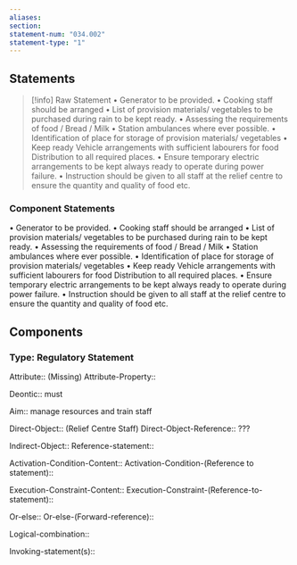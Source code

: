 ```yaml
---
aliases: 
section: 
statement-num: "034.002"
statement-type: "1"
---
```

## Statements 
> [!info] Raw Statement
> • Generator to be provided. 
• Cooking staff should be arranged 
• List of provision materials/ vegetables to be purchased during rain to be kept ready. 
• Assessing the requirements of food / Bread / Milk • Station ambulances where ever possible. 
• Identification of place for storage of provision materials/ vegetables 
• Keep ready Vehicle arrangements with sufficient labourers for food Distribution to all required places.
• Ensure temporary electric arrangements to be kept always ready to operate during power failure. 
• Instruction should be given to all staff at the relief centre to ensure the quantity and quality of food etc.  
> 

### Component Statements
• Generator to be provided. 
• Cooking staff should be arranged 
• List of provision materials/ vegetables to be purchased during rain to be kept ready. 
• Assessing the requirements of food / Bread / Milk • Station ambulances where ever possible. 
• Identification of place for storage of provision materials/ vegetables 
• Keep ready Vehicle arrangements with sufficient labourers for food Distribution to all required places.
• Ensure temporary electric arrangements to be kept always ready to operate during power failure. 
• Instruction should be given to all staff at the relief centre to ensure the quantity and quality of food etc.  
## Components
### Type: Regulatory Statement
Attribute:: (Missing)
Attribute-Property::

Deontic:: must

Aim:: manage resources and train staff

Direct-Object:: (Relief Centre Staff)
Direct-Object-Reference::  ???

Indirect-Object::
	Reference-statement::

Activation-Condition-Content:: 
	Activation-Condition-(Reference to statement)::

Execution-Constraint-Content::
	Execution-Constraint-(Reference-to-statement)::

Or-else::
	Or-else-(Forward-reference)::

Logical-combination::

Invoking-statement(s)::